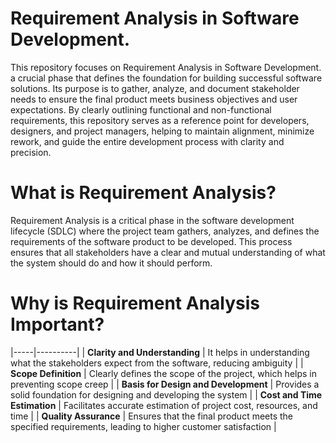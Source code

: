 # Requirement Analysis in Software Development.
This repository focuses on Requirement Analysis in Software Development. 
a crucial phase that defines the foundation for building successful software solutions.
Its purpose is to gather, analyze, and document stakeholder needs to ensure the final
product meets business objectives and user expectations. By clearly outlining functional
and non-functional requirements, this repository serves as a reference point for developers,
designers, and project managers, helping to maintain alignment, minimize rework,
and guide the entire development process with clarity and precision.

# What is Requirement Analysis?
Requirement Analysis is a critical phase in the software development lifecycle (SDLC) where 
the project team gathers, analyzes, and defines the requirements of the software product to be developed.
This process ensures that all stakeholders have a clear and mutual understanding of what the system should 
do and how it should perform.

# Why is Requirement Analysis Important?

|-----|----------|
| **Clarity and Understanding** | It helps in understanding what the stakeholders expect from the software, reducing ambiguity |
| **Scope Definition** | Clearly defines the scope of the project, which helps in preventing scope creep |
| **Basis for Design and Development** | Provides a solid foundation for designing and developing the system |
| **Cost and Time Estimation** | Facilitates accurate estimation of project cost, resources, and time |
| **Quality Assurance** | Ensures that the final product meets the specified requirements, leading to higher customer satisfaction |
